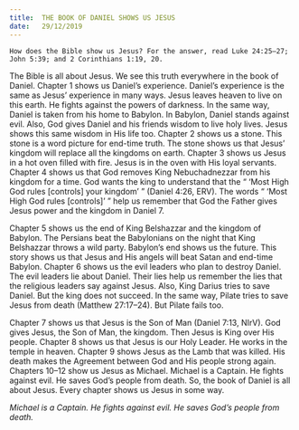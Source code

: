 ```yaml
---
title:  THE BOOK OF DANIEL SHOWS US JESUS 
date:   29/12/2019
---
```


`How does the Bible show us Jesus? For the answer, read Luke 24:25–27; John 5:39; and 2 Corinthians 1:19, 20.`

The Bible is all about Jesus. We see this truth everywhere in the book of Daniel. Chapter 1 shows us Daniel’s experience. Daniel’s experience is the same as Jesus’ experience in many ways. Jesus leaves heaven to live on this earth. He fights against the powers of darkness. In the same way, Daniel is taken from his home to Babylon. In Babylon, Daniel stands against evil. Also, God gives Daniel and his friends wisdom to live holy lives. Jesus shows this same wisdom in His life too. Chapter 2 shows us a stone. This stone is a word picture for end-time truth. The stone shows us that Jesus’ kingdom will replace all the kingdoms on earth. Chapter 3 shows us Jesus in a hot oven filled with fire. Jesus is in the oven with His loyal servants. Chapter 4 shows us that God removes King Nebuchadnezzar from his kingdom for a time. God wants the king to understand that the “ ‘Most High God rules [controls] your kingdom’ ” (Daniel 4:26, ERV). The words “ ‘Most High God rules [controls]’ ” help us remember that God the Father gives Jesus power and the kingdom in Daniel 7.

Chapter 5 shows us the end of King Belshazzar and the kingdom of Babylon. The Persians beat the Babylonians on the night that King Belshazzar throws a wild party. Babylon’s end shows us the future. This story shows us that Jesus and His angels will beat Satan and end-time Babylon. Chapter 6 shows us the evil leaders who plan to destroy Daniel. The evil leaders lie about Daniel. Their lies help us remember the lies that the religious leaders say against Jesus. Also, King Darius tries to save Daniel. But the king does not succeed. In the same way, Pilate tries to save Jesus from death (Matthew 27:17–24). But Pilate fails too.

Chapter 7 shows us that Jesus is the Son of Man (Daniel 7:13, NIrV). God gives Jesus, the Son of Man, the kingdom. Then Jesus is King over His people. Chapter 8 shows us that Jesus is our Holy Leader. He works in the temple in heaven. Chapter 9 shows Jesus as the Lamb that was killed. His death makes the Agreement between God and His people strong again. Chapters 10–12 show us Jesus as Michael. Michael is a Captain. He fights against evil. He saves God’s people from death. So, the book of Daniel is all about Jesus. Every chapter shows us Jesus in some way.

_Michael is a Captain. He fights against evil. He saves God’s people from death._